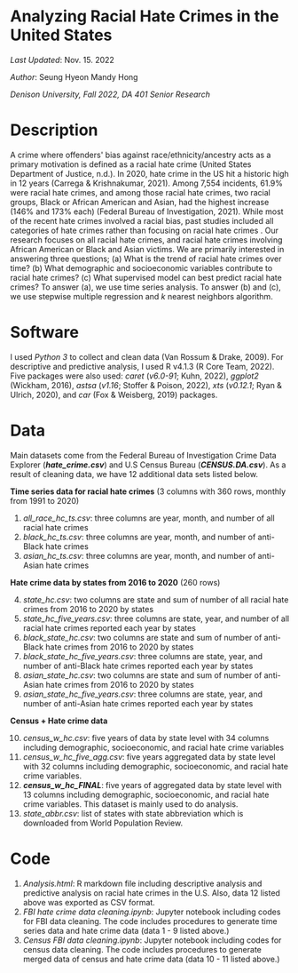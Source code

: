 # Analyzing Racial Hate Crimes in the United States

*Last Updated*: Nov. 15. 2022

*Author*: Seung Hyeon Mandy Hong

*Denison University, Fall 2022, DA 401 Senior Research*

# Description
A crime where offenders' bias against race/ethnicity/ancestry acts as a primary motivation is defined as a racial hate crime (United States Department of Justice, n.d.). In 2020, hate crime in the US hit a historic high in 12 years (Carrega & Krishnakumar, 2021). Among 7,554 incidents, 61.9% were racial hate crimes, and among those racial hate crimes, two racial groups, Black or African American and Asian, had the highest increase (146% and 173% each) (Federal Bureau of Investigation, 2021). While most of the recent hate crimes involved a racial bias, past studies included all categories of hate crimes rather than focusing on racial hate crimes . Our research focuses on all racial hate crimes, and racial hate crimes involving African American or Black and Asian victims. We are primarily interested in answering three questions; (a) What is the trend of racial hate crimes over time? (b) What demographic and socioeconomic variables contribute to racial hate crimes? (c) What supervised model can best predict racial hate crimes? To answer (a), we use time series analysis. To answer (b) and (c), we use stepwise multiple regression and *k* nearest neighbors algorithm.

# Software
I used *Python 3* to collect and clean data (Van Rossum & Drake, 2009). For descriptive and predictive analysis, I used R v4.1.3 (R Core Team, 2022). Five packages were also used: *caret* (*v6.0-91*; Kuhn, 2022), *ggplot2* (Wickham, 2016), *astsa* (*v1.16*; Stoffer & Poison, 2022), *xts* (*v0.12.1*; Ryan & Ulrich, 2020), and *car* (Fox & Weisberg, 2019) packages.

# Data
Main datasets come from the Federal Bureau of Investigation Crime Data Explorer (***hate_crime.csv***) and U.S Census Bureau (***CENSUS.DA.csv***). As a result of cleaning data, we have 12 additional data sets listed below.

**Time series data for racial hate crimes** (3 columns with 360 rows, monthly from 1991 to 2020)
1. *all_race_hc_ts.csv*: three columns are year, month, and number of all racial hate crimes
2. *black_hc_ts.csv*: three columns are year, month, and number of anti-Black hate crimes
3. *asian_hc_ts.csv*: three columns are year, month, and number of anti-Asian hate crimes

**Hate crime data by states from 2016 to 2020** (260 rows)

4. *state_hc.csv*: two columns are state and sum of number of all racial hate crimes from 2016 to 2020 by states
5. *state_hc_five_years.csv*: three columns are state, year, and number of all racial hate crimes reported each year by states 
6. *black_state_hc.csv*: two columns are state and sum of number of anti-Black hate crimes from 2016 to 2020 by states
7. *black_state_hc_five_years.csv*: three columns are state, year, and number of anti-Black hate crimes reported each year by states 
8. *asian_state_hc.csv*: two columns are state and sum of number of anti-Asian hate crimes from 2016 to 2020 by states
9. *asian_state_hc_five_years.csv*: three columns are state, year, and number of anti-Asian hate crimes reported each year by states 

**Census + Hate crime data**

10. *census_w_hc.csv*: five years of data by state level with 34 columns including demographic, socioeconomic, and racial hate crime variables
11. *census_w_hc_five_agg.csv*: five years aggregated data by state level with 32 columns including demographic, socioeconomic, and racial hate crime variables.
12. ***census_w_hc_FINAL***: five years of aggregated data by state level with 13 columns including demographic, socioeconomic, and racial hate crime variables. This dataset is mainly used to do analysis.
13. *state_abbr.csv*: list of states with state abbreviation which is downloaded from World Population Review.

# Code

1. *Analysis.html*: R markdown file including descriptive analysis and predictive analysis on racial hate crimes in the U.S. Also, data 12 listed above was exported as CSV format.
2. *FBI hate crime data cleaning.ipynb*: Jupyter notebook including codes for FBI data cleaning. The code includes procedures to generate time series data and hate crime data (data 1 - 9 listed above.)
3. *Census FBI data cleaning.ipynb*: Jupyter notebook including codes for census data cleaning. The code includes procedures to generate merged data of census and hate crime data (data 10 - 11 listed above.)

